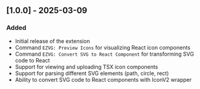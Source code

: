 ## [1.0.0] - 2025-03-09

### Added

- Initial release of the extension
- Command `EZVG: Preview Icons` for visualizing React icon components
- Command `EZVG: Convert SVG to React Component` for transforming SVG code to React
- Support for viewing and uploading TSX icon components
- Support for parsing different SVG elements (path, circle, rect)
- Ability to convert SVG code to React components with IconV2 wrapper
